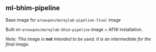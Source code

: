 ## ml-bhim-pipeline

Base image for `arnavpon/moreylab-pipeline-final` image

Built on `arnavpon/moreylab-bhim-pipeline` image + AFNI installation.

_Note: This image is **not** intended to be used. It is an intermediate for the final image._
